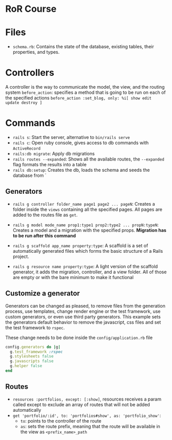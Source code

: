 # RoR Course

# Files

- `schema.rb`: Contains the state of the database, existing tables, their properties, and types.

# Controllers

A controller is the way to communicate the model, the view, and the routing system
`before_action`: specifies a method that is going to be run on each of the specified actions `before_action :set_blog, only: %i[ show edit update destroy ]`

# Commands

- `rails s`: Start the server, alternative to `bin/rails serve`
- `rails c`: Open ruby console, gives access to db commands with `ActiveRecord`
- `rails:db migrate`: Apply db migrations
- `rails routes --expanded`: Shows all the available routes, the `--expanded` flag formats the results into a table
- `rails db:setup`: Creates the db, loads the schema and seeds the database from `

## Generators

- `rails g controller folder_name page1 page2 ... pageN`: Creates a folder inside the `views` containing all the specified pages. All pages are added to the routes file as `get`.

- `rails g model mode_name prop1:type1 prop2:type2 ... propN:typeN`: Creates a model and a migration with the specified props. **Migration has to be run after this command**

- `rails g scaffold app_name property:type`: A scaffold is a set of automatically generated files which forms the basic structure of a Rails project.

- `rails g resource name property:type`: A light version of the scaffold generator, it adds the migration, controller, and a view folder. All of those are empty or with the bare minimum to make it functional

## Customize a generator

Generators can be changed as pleased, to remove files from the generation process, use templates, change render engine or the test framework, use custom generators, or even use third party generators. This example sets the generators default behavior to remove the javascript, css files and set the test framework to `rspec`.

These change needs to be done inside the `config/application.rb` file
```ruby
config.generators do |g|
  g.test_framework :rspec
  g.stylesheets false
  g.javascripts false
  g.helper false
end
```
## Routes
- `resources :portfolios, except: [:show]`, resources receives a param called except to exclude an array of routes that will not be added automatically
- `get 'portfolio/:id', to: 'portfolios#show', as: 'portfolio_show'`:
  - `to`: points to the controller of the route
  - `as`: sets the route prefix, meaning that the route will be available in the view as `<prefix_name>_path`

